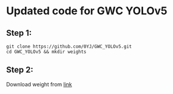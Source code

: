 # Updated code for GWC YOLOv5
## Step 1: 
```
git clone https://github.com/0YJ/GWC_YOLOv5.git
cd GWC_YOLOv5 && mkdir weights
```
## Step 2: 
Download weight from [link](https://drive.google.com/file/d/1msfpBFOTe_g0Jp3c-DITUglHJaFOSHmk/view?usp=sharing)
